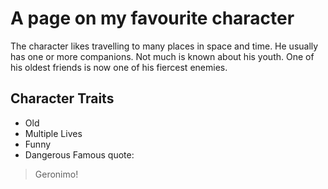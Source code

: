 # A page on my favourite character
The character likes travelling to many places in space and time. He usually has one or more companions. Not much is known about his youth. One of his oldest friends is now one of his fiercest enemies.
## Character Traits
* Old
* Multiple Lives
* Funny
* Dangerous
Famous quote:
> Geronimo!
